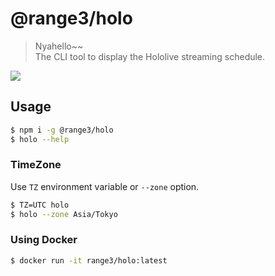 # @range3/holo
> Nyahello~~  
> The CLI tool to display the Hololive streaming schedule.

![](https://i.gyazo.com/72a938fcb99f9d562edd388546d85989.png)

## Usage
```bash
$ npm i -g @range3/holo
$ holo --help
```

### TimeZone
Use `TZ` environment variable or `--zone` option.
```bash
$ TZ=UTC holo
$ holo --zone Asia/Tokyo
```

### Using Docker
```bash
$ docker run -it range3/holo:latest
```
